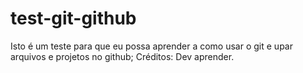 # test-git-github
Isto é um teste para que eu possa aprender a como usar o git e upar arquivos e projetos no github;
Créditos: Dev aprender.

